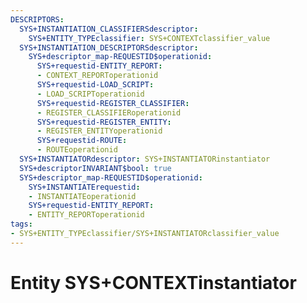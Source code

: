 ```yaml
---
DESCRIPTORS:
  SYS+INSTANTIATION_CLASSIFIERSdescriptor:
    SYS+ENTITY_TYPEclassifier: SYS+CONTEXTclassifier_value
  SYS+INSTANTIATION_DESCRIPTORSdescriptor:
    SYS+descriptor_map-REQUESTID$operationid:
      SYS+requestid-ENTITY_REPORT:
      - CONTEXT_REPORToperationid
      SYS+requestid-LOAD_SCRIPT:
      - LOAD_SCRIPToperationid
      SYS+requestid-REGISTER_CLASSIFIER:
      - REGISTER_CLASSIFIERoperationid
      SYS+requestid-REGISTER_ENTITY:
      - REGISTER_ENTITYoperationid
      SYS+requestid-ROUTE:
      - ROUTEoperationid
  SYS+INSTANTIATORdescriptor: SYS+INSTANTIATORinstantiator
  SYS+descriptorINVARIANT$bool: true
  SYS+descriptor_map-REQUESTID$operationid:
    SYS+INSTANTIATErequestid:
    - INSTANTIATEoperationid
    SYS+requestid-ENTITY_REPORT:
    - ENTITY_REPORToperationid
tags:
- SYS+ENTITY_TYPEclassifier/SYS+INSTANTIATORclassifier_value
---
```

# Entity SYS+CONTEXTinstantiator


